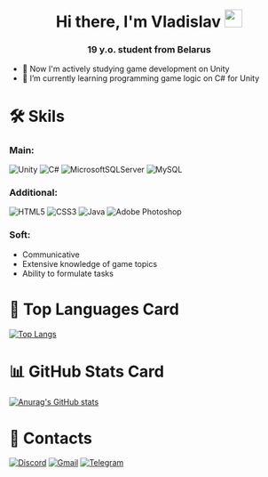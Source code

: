 <h1 align="center">Hi there, I'm Vladislav</a> 
<img src="https://github.com/blackcater/blackcater/raw/main/images/Hi.gif" height="32"/></h1>
<h3 align="center">19 y.o. student from Belarus</h3>

- 🔭 Now I'm actively studying game development on Unity
- 🌱 I’m currently learning programming game logic on C# for Unity

# 🛠 Skils
### Main:
![Unity](https://img.shields.io/badge/unity-%23000000.svg?style=for-the-badge&logo=unity&logoColor=white)
![C#](https://img.shields.io/badge/c%23-%23239120.svg?style=for-the-badge&logo=csharp&logoColor=white)
![MicrosoftSQLServer](https://img.shields.io/badge/Microsoft%20SQL%20Server-CC2927?style=for-the-badge&logo=microsoft%20sql%20server&logoColor=white)
![MySQL](https://img.shields.io/badge/mysql-4479A1.svg?style=for-the-badge&logo=mysql&logoColor=white)
### Additional:
![HTML5](https://img.shields.io/badge/html5-%23E34F26.svg?style=for-the-badge&logo=html5&logoColor=white)
![CSS3](https://img.shields.io/badge/css3-%231572B6.svg?style=for-the-badge&logo=css3&logoColor=white)
![Java](https://img.shields.io/badge/java-%23ED8B00.svg?style=for-the-badge&logo=openjdk&logoColor=white)
![Adobe Photoshop](https://img.shields.io/badge/adobe%20photoshop-%2331A8FF.svg?style=for-the-badge&logo=adobe%20photoshop&logoColor=white)
### Soft:
* Communicative
* Extensive knowledge of game topics
* Ability to formulate tasks

# 🌟 Top Languages Card 
[![Top Langs](https://github-readme-stats.vercel.app/api/top-langs/?username=Marochkin-V&layout=compact)](https://github.com/anuraghazra/github-readme-stats)

# 📊 GitHub Stats Card
[![Anurag's GitHub stats](https://github-readme-stats.vercel.app/api?username=Marochkin-V)](https://github.com/anuraghazra/github-readme-stats)

# 📨 Contacts
[![Discord](https://img.shields.io/badge/Discord-%235865F2.svg?style=for-the-badge&logo=discord&logoColor=white)](https://discordapp.com/users/603232481944272956/)
[![Gmail](https://img.shields.io/badge/Gmail-D14836?style=for-the-badge&logo=gmail&logoColor=white)](mailto:mar.vlad2005@mail.ru)
[![Telegram](https://img.shields.io/badge/Telegram-2CA5E0?style=for-the-badge&logo=telegram&logoColor=white)](https://t.me/Mar41kk)
